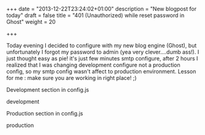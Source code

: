 +++
date = "2013-12-22T23:24:02+01:00"
description = "New blogpost for today"
draft = false
title = "401 (Unauthorized) while reset password in Ghost"
weight = 20

+++

Today evening I decided to configure with my new blog engine (Ghost), but unfortunately I forgot my password to admin (yea very clever....dumb ass!). I just thought easy as pie! it's just few minutes smtp configure, after 2 hours I realized that I was changing development configure not a production config, so my smtp config wasn't affect to production environment. Lesson for me : make sure you are working in right place! ;)

Development section in config.js


development



Production section in config.js

production